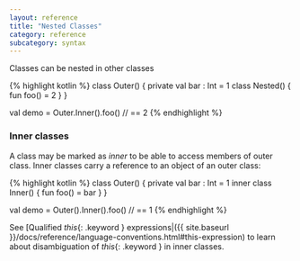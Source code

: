 ```yaml
---
layout: reference
title: "Nested Classes"
category: reference
subcategory: syntax
---
```


Classes can be nested in other classes

{% highlight kotlin %}
class Outer() {
  private val bar : Int = 1
  class Nested() {
    fun foo() = 2
  }
}

val demo = Outer.Inner().foo() // == 2
{% endhighlight %}

### Inner classes

A class may be marked as *inner* to be able to access members of outer class. Inner classes carry a reference to an object of an outer class:

{% highlight kotlin %}
class Outer() {
  private val bar : Int = 1
  inner class Inner() {
    fun foo() = bar
  }
}

val demo = Outer().Inner().foo() // == 1
{% endhighlight %}

See [Qualified *this*{: .keyword } expressions|({{ site.baseurl }}/docs/reference/language-conventions.html#this-expression) to learn about disambiguation of *this*{: .keyword } in inner classes.

